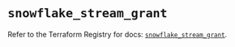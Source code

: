 # `snowflake_stream_grant`

Refer to the Terraform Registry for docs: [`snowflake_stream_grant`](https://registry.terraform.io/providers/snowflake-labs/snowflake/0.88.0/docs/resources/stream_grant).
